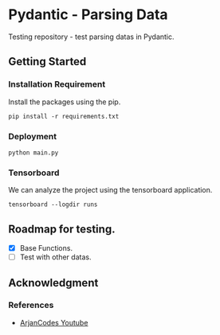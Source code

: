 # Pydantic - Parsing Data
Testing repository - test parsing datas in Pydantic.

## Getting Started
### Installation Requirement
Install the packages using the pip.
```shell
pip install -r requirements.txt
```
### Deployment
```shell
python main.py
```
### Tensorboard
We can analyze the project using the tensorboard application.
```shell
tensorboard --logdir runs
```

## Roadmap for testing.

- [x] Base Functions.
- [ ] Test with other datas.

## Acknowledgment

### References

 - [ArjanCodes Youtube](https://www.youtube.com/watch?v=Vj-iU-8_xLs&ab_channel=ArjanCodes)